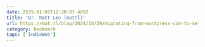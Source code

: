 ```yaml
---
date: 2025-01-05T12:20:07.489Z
title: 'Dr. Matt Lee (mattl)'
url: https://mat.tl/blog/2024/10/29/migrating-from-wordpress-com-to-self-hosted-eleventy-via-ghost/
category: bookmark
tags: ['IndieWeb']
---
```

